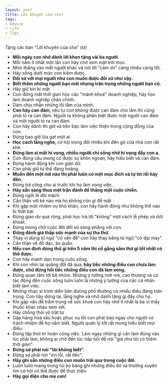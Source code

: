 ```yaml
---
layout: post
title: Lời khuyên của cha!
tags:
- Advice
- Life
- Tips
---
```

Tặng các bạn "Lời khuyên của cha" (st)
<ul style="{line-height: 250%};">
	<li><strong>Mỗi ngày con nhớ dành lời khen tặng vài ba người.</strong></li>
	<li>Mỗi năm ít nhất một lần con hãy chờ xem mặt trời mọc.</li>
	<li>Nhìn thẳng vào mắt người khác và nói lời "cảm ơn" càng nhiều càng tốt.</li>
	<li>Hãy sống dưới mức con kiếm được.</li>
	<li><strong>Đối xử với mọi người như con muốn được đối xử như vậy.</strong></li>
	<li><strong>Biết thêm những người bạn mới nhưng trân trọng những người bạn cũ.</strong></li>
	<li>Hãy giữ kín bí mật</li>
	<li>Con đừng mất thời gian học các "mánh khoé" doanh nghiệp, hãy học làm doanh nghiệp chân chính.</li>
	<li>Dám chịu nhận những lỗi lầm của mình.</li>
	<li><strong>Con hãy can đảm, </strong>nếu tự con không được can đảm cho lắm thì cũng phải tỏ ra can đảm. Người ta không phân biệt được một người can đảm và một người tỏ ra can đảm.</li>
	<li>Con hãy dành thì giờ và tiền bạc làm việc thiện trong cộng đồng của con.</li>
	<li>Đừng bao giờ lừa gạt một ai.</li>
	<li><strong>Học cách lắng nghe, </strong>cơ hội trong đời nhiều khi đến gõ cửa nhà con rất khẽ.</li>
	<li><strong>Đừng làm ai mất hi vọng, nhiều người chỉ sống nhờ hi vọng đấy con ạ.</strong></li>
	<li>Con đừng cầu mong có được sự khôn ngoan, hãy hiểu biết và can đảm.</li>
	<li>Đừng hành động khi con giận dữ.</li>
	<li>Con phải giữ tư thế đàng hoàng.</li>
	<li><strong>Muốn đến một nơi nào thì phải luôn có một mục đích và tự tin rồi hãy đến.</strong></li>
	<li>Đừng trả công cho ai trước khi họ làm xong việc.</li>
	<li><strong>Hãy sẵn sàng thua một trận đánh để thắng một cuộc chiến.</strong></li>
	<li>Đừng ngồi lê đôi mách.</li>
	<li>Cẩn thận với kẻ nào mà họ không còn gì để mất.</li>
	<li>Khi gặp một nhiệm vụ khó khăn, con hãy hành động như không thể nào bị thất bại.</li>
	<li>Đừng giao du quá rộng, phải học trả lời "không" một cách lễ phép và dứt khoát.</li>
	<li>Đừng mong chờ cuộc đời đối xử sòng phẳng với con.</li>
	<li><strong>Đừng đánh giá thấp sức mạnh của sự tha thứ.</strong></li>
	<li>Thay vì dùng từ ngữ "có vấn đề” con hãy thay bằng từ ngữ "có dịp may".</li>
	<li>Cẩn thận về đồ đạc, áo quần.</li>
	<li><strong>Nếu con định dùng thứ gì trên 5 năm thì cố gắng sắm thứ gì tốt nhất có thể được.</strong></li>
	<li>Con hãy mạnh dạn trong cuộc sống.</li>
	<li>Khi con nhìn lại quãng đời đã qua,<strong> hãy tiếc những điều con chưa làm được, chứ đừng hối tiếc những điều con đã làm xong.</strong></li>
	<li>Đừng quan tâm tới bè nhóm. Những ý tưởng mới mẻ, cao thượng và có tác động đến cuộc sống luôn luôn là những ý tưởng của các cá nhân biết làm việc.</li>
	<li>Những nhạc sĩ trình diễn bên đưòng phố thường có nhiều điều đáng trân trọng. Con hãy dừng lại, lắng nghe và nhớ dành tặng gì đấy cho họ.</li>
	<li>Khi gặp vấn đề trầm trọng về sức khoẻ con hãy nhờ ít nhất là ba vị thầy thuốc khác nhau xem xét.</li>
	<li>Hãy chống thói vô trật tự</li>
	<li>Gặp hàng hoá xấu hoặc phục vụ tồi con phải báo ngay cho người có trách nhiệm để họ nắm biết. Người quản lý tốt rất mong hiểu biết mọi điều.</li>
	<li>Đừng tập thói trì hoãn công việc. Làm ngay những gì cần làm đúng vào lúc phải làm, không ai chờ đến lúc hấp hối để nói "giá như tôi có thêm thời gian".</li>
	<li><strong>Đừng sợ phải nói "tôi không biết".</strong></li>
	<li>Đừng sợ phải nói "xin lỗi, rất tiếc".</li>
	<li><strong>Hãy ghi sẵn những điều con muốn trải qua trong cuộc đời.</strong></li>
	<li>Luôn luôn mang trong túi áo bảng ghi những điều đó và thường xuyên tìm cơ hội có thể được để thực hiện.</li>
	<li><strong>Hãy gọi điện cho mẹ con!</strong></li>
</ul>
